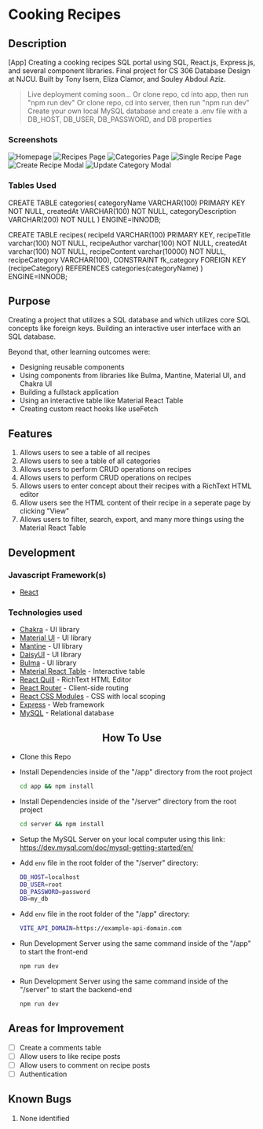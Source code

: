 # Cooking Recipes

## Description

[App] Creating a cooking recipes SQL portal using SQL, React.js, Express.js, and several component libraries. Final project for CS 306 Database Design at NJCU. Built by Tony Isern, Eliza Clamor, and Souley Abdoul Aziz. 

> Live deployment coming soon...
> Or clone repo, cd into app, then run "npm run dev"
> Or clone repo, cd into server, then run "npm run dev"
> Create your own local MySQL database and create a .env file with a DB_HOST, DB_USER, DB_PASSWORD, and DB properties

### Screenshots

![Homepage](https://user-images.githubusercontent.com/36343664/209451935-dfc8a494-a537-43db-87d9-67503bf1650b.png)
![Recipes Page](https://user-images.githubusercontent.com/36343664/209451944-b1e65be3-7514-4ae9-b09f-0e63e45ca467.png)
![Categories Page](https://user-images.githubusercontent.com/36343664/209451949-162a8261-a547-4951-9407-bca89346c5c9.png)
![Single Recipe Page](https://user-images.githubusercontent.com/36343664/209451953-21609535-91f7-4fc8-802b-92eb8d98a807.png)
![Create Recipe Modal](https://user-images.githubusercontent.com/36343664/209451954-f2ed3c71-8289-442e-acc9-190bdc06f44b.png)
![Update Category Modal](https://user-images.githubusercontent.com/36343664/209451955-7810f7b9-1abd-4d74-8edc-6831f0346a0c.png)






### Tables Used

CREATE TABLE categories(
	categoryName VARCHAR(100) PRIMARY KEY NOT NULL,
createdAt VARCHAR(100) NOT NULL,
categoryDescription VARCHAR(200) NOT NULL
) ENGINE=INNODB;

CREATE TABLE recipes(
	recipeId VARCHAR(100) PRIMARY KEY,
	recipeTitle varchar(100) NOT NULL,
recipeAuthor varchar(100) NOT NULL,
createdAt varchar(100) NOT NULL,
recipeContent varchar(10000) NOT NULL,
recipeCategory VARCHAR(100),
	CONSTRAINT fk_category
	FOREIGN KEY (recipeCategory)
    	REFERENCES categories(categoryName)
) ENGINE=INNODB; 


## Purpose

Creating a project that utilizes a SQL database and which utilizes core SQL concepts like foreign keys. Building an interactive user interface with an SQL database.

Beyond that, other learning outcomes were:

- Designing reusable components
- Using components from libraries like Bulma, Mantine, Material UI, and Chakra UI
- Building a fullstack application
- Using an interactive table like Material React Table
- Creating custom react hooks like useFetch


## Features

1. Allows users to see a table of all recipes
2. Allows users to see a table of all categories
3. Allows users to perform CRUD operations on recipes
4. Allows users to perform CRUD operations on recipes
5. Allows users to enter concept about their recipes with a RichText HTML editor
6. Allow users see the HTML content of their recipe in a seperate page by clicking "View"
7. Allows users to filter, search, export, and many more things using the Material React Table

## Development

### Javascript Framework(s)

- [React](https://github.com/facebook/create-react-app)
### Technologies used

- [Chakra](https://chakra-ui.com/) - UI library
- [Material UI](https://mui.com/) - UI library
- [Mantine](https://mantine.dev/) - UI library
- [DaisyUI](https://daisyui.com/) - UI library
- [Bulma](https://bulma.io/) - UI library
- [Material React Table](https://www.material-react-table.com/) - Interactive table
- [React Quill](https://zenoamaro.github.io/react-quill/) - RichText HTML Editor
- [React Router](https://reactrouter.com/en/main) - Client-side routing
- [React CSS Modules](https://github.com/gajus/react-css-modules) - CSS with local scoping
- [Express](https://expressjs.com/) - Web framework
- [MySQL](https://www.mysql.com/) - Relational database

<h2 style='width:100%;text-align:center'>How To Use</h2>

- Clone this Repo
- Install Dependencies inside of the "/app" directory from the root project

  ```bash
  cd app && npm install
  ```
  
- Install Dependencies inside of the "/server" directory from the root project

  ```bash
  cd server && npm install
  ```
  
- Setup the MySQL Server on your local computer using this link: https://dev.mysql.com/doc/mysql-getting-started/en/

- Add `env` file in the root folder of the "/server" directory:

  ```bash
  DB_HOST=localhost
  DB_USER=root
  DB_PASSWORD=password
  DB=my_db
  ```
- Add `env` file in the root folder of the "/app" directory:

  ```bash
  VITE_API_DOMAIN=https://example-api-domain.com
  ```

- Run Development Server using the same command inside of the "/app" to start the front-end

  ```bash
  npm run dev
  ```
  
  
- Run Development Server using the same command inside of the "/server" to start the backend-end

  ```bash
  npm run dev
  ```

## Areas for Improvement

* [ ] Create a comments table
* [ ] Allow users to like recipe posts
* [ ] Allow users to comment on recipe posts
* [ ] Authentication

## Known Bugs

1. None identified
